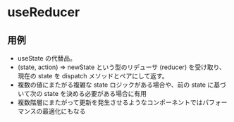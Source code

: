 # useReducer

## 用例

- useState の代替品。
- (state, action) => newState という型のリデューサ (reducer) を受け取り、現在の state を dispatch メソッドとペアにして返す。
- 複数の値にまたがる複雑な state ロジックがある場合や、前の state に基づいて次の state を決める必要がある場合に有用
- 複数階層にまたがって更新を発生させるようなコンポーネントではパフォーマンスの最適化にもなる
